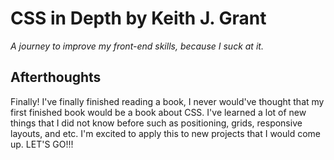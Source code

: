 # CSS in Depth by Keith J. Grant
*A journey to improve my front-end skills, because I suck at it.*

## Afterthoughts
Finally! I've finally finished reading a book, I never would've thought that my
first finished book would be a book about CSS. I've learned a lot of new things
that I did not know before such as positioning, grids, responsive layouts, and
etc. I'm excited to apply this to new projects that I would come up. LET'S GO!!!